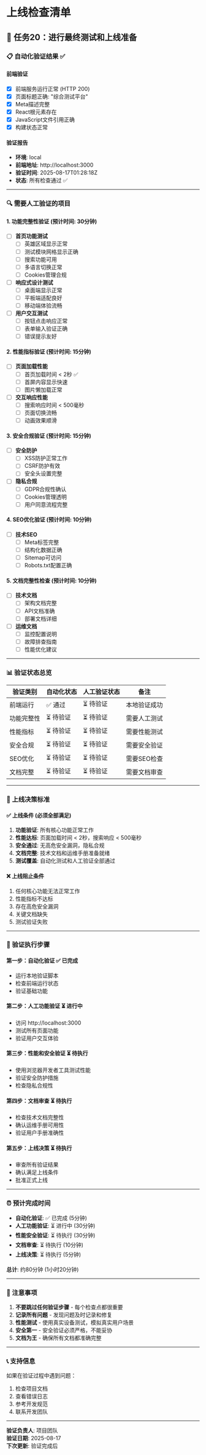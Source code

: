# 上线检查清单

## 🚀 任务20：进行最终测试和上线准备

### 📋 自动化验证结果 ✅

#### 前端验证
- [x] 前端服务运行正常 (HTTP 200)
- [x] 页面标题正确: "综合测试平台"
- [x] Meta描述完整
- [x] React根元素存在
- [x] JavaScript文件引用正确
- [x] 构建状态正常

#### 验证报告
- **环境**: local
- **前端地址**: http://localhost:3000
- **验证时间**: 2025-08-17T01:28:18Z
- **状态**: 所有检查通过 ✅

---

### 🔍 需要人工验证的项目

#### 1. 功能完整性验证 (预计时间: 30分钟)
- [ ] **首页功能测试**
  - [ ] 英雄区域显示正常
  - [ ] 测试模块网格显示正确
  - [ ] 搜索功能可用
  - [ ] 多语言切换正常
  - [ ] Cookies管理合规

- [ ] **响应式设计测试**
  - [ ] 桌面端显示正常
  - [ ] 平板端适配良好
  - [ ] 移动端体验流畅

- [ ] **用户交互测试**
  - [ ] 按钮点击响应正常
  - [ ] 表单输入验证正确
  - [ ] 错误提示友好

#### 2. 性能指标验证 (预计时间: 15分钟)
- [ ] **页面加载性能**
  - [ ] 首页加载时间 < 2秒 ✅
  - [ ] 首屏内容显示快速
  - [ ] 图片懒加载正常

- [ ] **交互响应性能**
  - [ ] 搜索响应时间 < 500毫秒
  - [ ] 页面切换流畅
  - [ ] 动画效果顺滑

#### 3. 安全合规验证 (预计时间: 15分钟)
- [ ] **安全防护**
  - [ ] XSS防护正常工作
  - [ ] CSRF防护有效
  - [ ] 安全头设置完整

- [ ] **隐私合规**
  - [ ] GDPR合规性确认
  - [ ] Cookies管理透明
  - [ ] 用户同意流程完整

#### 4. SEO优化验证 (预计时间: 10分钟)
- [ ] **技术SEO**
  - [ ] Meta标签完整
  - [ ] 结构化数据正确
  - [ ] Sitemap可访问
  - [ ] Robots.txt配置正确

#### 5. 文档完整性检查 (预计时间: 10分钟)
- [ ] **技术文档**
  - [ ] 架构文档完整
  - [ ] API文档准确
  - [ ] 部署文档详细

- [ ] **运维文档**
  - [ ] 监控配置说明
  - [ ] 故障排查指南
  - [ ] 性能优化建议

---

### 📊 验证状态总览

| 验证类别 | 自动化状态 | 人工验证状态 | 备注 |
|---------|-----------|-------------|------|
| 前端运行 | ✅ 通过 | ⏳ 待验证 | 本地验证成功 |
| 功能完整性 | ⏳ 待验证 | ⏳ 待验证 | 需要人工测试 |
| 性能指标 | ⏳ 待验证 | ⏳ 待验证 | 需要性能测试 |
| 安全合规 | ⏳ 待验证 | ⏳ 待验证 | 需要安全验证 |
| SEO优化 | ⏳ 待验证 | ⏳ 待验证 | 需要SEO检查 |
| 文档完整 | ⏳ 待验证 | ⏳ 待验证 | 需要文档审查 |

---

### 🎯 上线决策标准

#### ✅ 上线条件 (必须全部满足)
1. **功能验证**: 所有核心功能正常工作
2. **性能达标**: 页面加载时间 < 2秒，搜索响应 < 500毫秒
3. **安全通过**: 无高危安全漏洞，隐私合规
4. **文档完整**: 技术文档和运维手册准备就绪
5. **测试覆盖**: 自动化测试和人工验证全部通过

#### ❌ 上线阻止条件
1. 任何核心功能无法正常工作
2. 性能指标不达标
3. 存在高危安全漏洞
4. 关键文档缺失
5. 测试验证失败

---

### 📝 验证执行步骤

#### 第一步：自动化验证 ✅ 已完成
- 运行本地验证脚本
- 检查前端运行状态
- 验证基础功能

#### 第二步：人工功能验证 ⏳ 进行中
- 访问 http://localhost:3000
- 测试所有页面功能
- 验证用户交互体验

#### 第三步：性能和安全验证 ⏳ 待执行
- 使用浏览器开发者工具测试性能
- 验证安全防护措施
- 检查隐私合规性

#### 第四步：文档审查 ⏳ 待执行
- 检查技术文档完整性
- 确认运维手册可用性
- 验证用户手册准确性

#### 第五步：上线决策 ⏳ 待执行
- 审查所有验证结果
- 确认满足上线条件
- 批准正式上线

---

### ⏰ 预计完成时间

- **自动化验证**: ✅ 已完成 (5分钟)
- **人工功能验证**: ⏳ 进行中 (30分钟)
- **性能安全验证**: ⏳ 待执行 (30分钟)
- **文档审查**: ⏳ 待执行 (10分钟)
- **上线决策**: ⏳ 待执行 (5分钟)

**总计**: 约80分钟 (1小时20分钟)

---

### 🚨 注意事项

1. **不要跳过任何验证步骤** - 每个检查点都很重要
2. **记录所有问题** - 发现问题及时记录和修复
3. **性能测试** - 使用真实设备测试，模拟真实用户场景
4. **安全第一** - 安全验证必须严格，不能妥协
5. **文档为王** - 确保所有文档都准确完整

---

### 📞 支持信息

如果在验证过程中遇到问题：
1. 检查项目文档
2. 查看错误日志
3. 参考开发规范
4. 联系开发团队

---

**验证负责人**: 项目团队  
**验证日期**: 2025-08-17  
**下次更新**: 验证完成后
